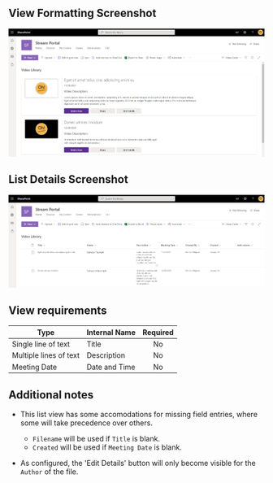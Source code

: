 ## View Formatting Screenshot
![Screenshot Sample](./assets/video-cards-sample.jpg)

## List Details Screenshot
![Screenshot Sample](./assets/video-cards-list-sample.jpg)

## View requirements

|Type|Internal Name|Required|
|---|---|:---:|
|Single line of text|Title|No|
|Multiple lines of text|Description|No|
|Meeting Date|Date and Time|No|

## Additional notes

- This list view has some accomodations for missing field entries, where some will take precedence over others.

  - ` Filename ` will be used if ` Title ` is blank.
  - ` Created ` will be used if ` Meeting Date ` is blank.


- As configured, the 'Edit Details' button will only become visible for the ` Author ` of the file.
